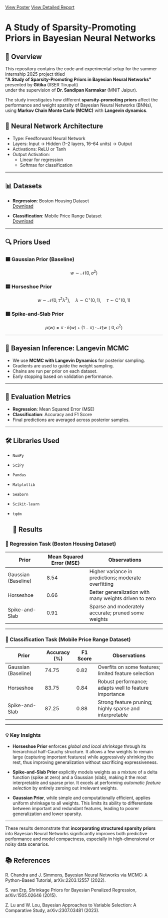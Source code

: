 [View Poster](https://drive.google.com/file/d/1qsRfbHS_og1ObaZAAmBkizDx9DSb2xoh/view?usp=sharing)
[View Detailed Report](https://drive.google.com/file/d/1vlE5LqIjMJLnLCez5QRZGxfV8DI19ZuV/view?usp=sharing)

# A Study of Sparsity-Promoting Priors in Bayesian Neural Networks

## 📌 Overview

This repository contains the code and experimental setup for the summer internship 2025 project titled  
**"A Study of Sparsity-Promoting Priors in Bayesian Neural Networks"**  
presented by **Gitika** (IISER Tirupati)  
under the supervision of **Dr. Sandipan Karmakar** (MNIT Jaipur).

The study investigates how different **sparsity-promoting priors** affect the performance and weight sparsity of Bayesian Neural Networks (BNNs), using **Markov Chain Monte Carlo (MCMC)** with **Langevin dynamics**.

## 🧠 Neural Network Architecture

- Type: Feedforward Neural Network
- Layers: Input → Hidden (1–2 layers, 16–64 units) → Output
- Activations: ReLU or Tanh
- Output Activation:
  - Linear for regression
  - Softmax for classification

---

## 📊 Datasets

- **Regression**: Boston Housing Dataset  
  [Download](https://encr.pw/iCARd)

- **Classification**: Mobile Price Range Dataset  
  [Download](https://encr.pw/I2Kvg)

---

## 🔍 Priors Used

### 🟦 Gaussian Prior (Baseline)

$$
w \sim \mathcal{N}(0, \sigma^2)
$$

### 🟨 Horseshoe Prior

$$
w \sim \mathcal{N}(0, \tau^2 \lambda^2), \quad \lambda \sim \text{C}^+(0,1), \quad \tau \sim \text{C}^+(0,1)
$$
  

### 🟥 Spike-and-Slab Prior

$$
p(w) = \pi \cdot \delta(w) + (1 - \pi) \cdot \mathcal{N}(w \mid 0, \sigma^2)
$$


---

## 🔁 Bayesian Inference: Langevin MCMC

- We use **MCMC with Langevin Dynamics** for posterior sampling.
- Gradients are used to guide the weight sampling.
- Chains are run per prior on each dataset.
- Early stopping based on validation performance.

---

## 🎯 Evaluation Metrics

- **Regression**: Mean Squared Error (MSE)
- **Classification**: Accuracy and F1 Score
- Final predictions are averaged across posterior samples.

---

## 🛠 Libraries Used

- `NumPy`
- `SciPy`
- `Pandas`
- `Matplotlib`
- `Seaborn`
- `Scikit-learn`
- `tqdm`

  ## 🧪 Results

### 🔹 Regression Task (Boston Housing Dataset)

| Prior              | Mean Squared Error (MSE) | Observations                                             |
|--------------------|--------------------------|----------------------------------------------------------|
| Gaussian (Baseline)| 8.54                     | Higher variance in predictions; moderate overfitting     |
| Horseshoe          | 0.66                     | Better generalization with many weights driven to zero   |
| Spike-and-Slab     | 0.91                     | Sparse and moderately accurate; pruned some weights      |

---

### 🔸 Classification Task (Mobile Price Range Dataset)

| Prior              | Accuracy (%) | F1 Score | Observations                                               |
|--------------------|--------------|----------|------------------------------------------------------------|
| Gaussian (Baseline)| 74.75        | 0.82     | Overfits on some features; limited feature selection       |
| Horseshoe          | 83.75        | 0.84     | Robust performance; adapts well to feature importance      |
| Spike-and-Slab     | 87.25        | 0.88     | Strong feature pruning; highly sparse and interpretable    |

---

### 💡 Key Insights

- **Horseshoe Prior** enforces *global and local shrinkage* through its hierarchical half-Cauchy structure. It allows a few weights to remain large (capturing important features) while aggressively shrinking the rest, thus improving generalization without sacrificing expressiveness.

- **Spike-and-Slab Prior** explicitly models weights as a mixture of a delta function (spike at zero) and a Gaussian (slab), making it the most interpretable and sparse prior. It excels at performing *automatic feature selection* by entirely zeroing out irrelevant weights.

- **Gaussian Prior**, while simple and computationally efficient, applies uniform shrinkage to all weights. This limits its ability to differentiate between important and redundant features, leading to poorer generalization and lower sparsity.

---

These results demonstrate that **incorporating structured sparsity priors** into Bayesian Neural Networks significantly improves both predictive performance and model compactness, especially in high-dimensional or noisy data scenarios.

## 📚 References
R. Chandra and J. Simmons, Bayesian Neural Networks via MCMC: A Python-Based Tutorial, arXiv:2203.12557 (2022).

S. van Erp, Shrinkage Priors for Bayesian Penalized Regression, arXiv:1505.02646 (2015).

Z. Lu and W. Lou, Bayesian Approaches to Variable Selection: A Comparative Study, arXiv:2307.03481 (2023).
